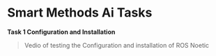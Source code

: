 # Smart Methods Ai Tasks 

**Task 1 Configuration and Installation**
 >Vedio of testing the Configuration and installation of ROS Noetic 
 
